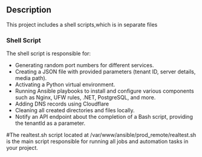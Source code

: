 ## Description

This project includes a shell scripts,which is in separate files

### Shell Script

The shell script is responsible for:

- Generating random port numbers for different services.
- Creating a JSON file with provided parameters (tenant ID, server details, media path).
- Activating a Python virtual environment.
- Running Ansible playbooks to install and configure various components such as Nginx, UFW rules, .NET, PostgreSQL, and more.
- Adding DNS records using Cloudflare
- Cleaning all created directories and files locally.
- Notify an API endpoint about the completion of a Bash script, providing the tenantId as a parameter.


#The realtest.sh script located at /var/www/ansible/prod_remote/realtest.sh is the main script responsible for running all jobs and automation tasks in your project.






